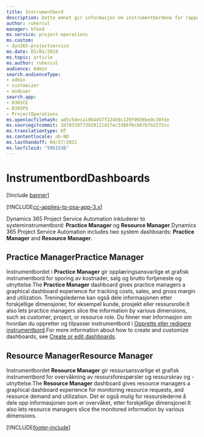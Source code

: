 ```yaml
---
title: Instrumentbord
description: Dette emnet gir informasjon om instrumentbordene for rapportering som er inkludert i Dynamics 365 Project Service Automation.
author: ruhercul
manager: kfend
ms.service: project-operations
ms.custom:
- dyn365-projectservice
ms.date: 03/01/2019
ms.topic: article
ms.author: ruhercul
audience: Admin
search.audienceType:
- admin
- customizer
- enduser
search.app:
- D365CE
- D365PS
- ProjectOperations
ms.openlocfilehash: ad5c5deca1964d57f22459c129f9936be0c30fde
ms.sourcegitcommit: 3d78338773929121d17ec3386f6cb67bfb2272cc
ms.translationtype: HT
ms.contentlocale: nb-NO
ms.lasthandoff: 04/27/2021
ms.locfileid: "5951536"
---
```

# <a name="dashboards"></a><span data-ttu-id="b8d19-103">Instrumentbord</span><span class="sxs-lookup"><span data-stu-id="b8d19-103">Dashboards</span></span>

[!include [banner](../includes/psa-now-project-operations.md)]

[!INCLUDE[cc-applies-to-psa-app-3.x](../includes/cc-applies-to-psa-app-3x.md)]

<span data-ttu-id="b8d19-104">Dynamics 365 Project Service Automation inkluderer to systeminstrumentbord: **Practice Manager** og **Resource Manager**.</span><span class="sxs-lookup"><span data-stu-id="b8d19-104">Dynamics 365 Project Service Automation includes two system dashboards: **Practice Manager** and **Resource Manager**.</span></span>

## <a name="practice-manager"></a><span data-ttu-id="b8d19-105">Practice Manager</span><span class="sxs-lookup"><span data-stu-id="b8d19-105">Practice Manager</span></span> 

<span data-ttu-id="b8d19-106">Instrumentbordet i **Practice Manager** gir opplæringsansvarlige et grafisk instrumentbord for sporing av kostnader, salg og brutto fortjeneste og utnyttelse.</span><span class="sxs-lookup"><span data-stu-id="b8d19-106">The **Practice Manager** dashboard gives practice managers a graphical dashboard experience for tracking costs, sales, and gross margin and utilization.</span></span> <span data-ttu-id="b8d19-107">Treningslederne kan også dele informasjonen etter forskjellige dimensjoner, for eksempel kunde, prosjekt eller ressursrolle.</span><span class="sxs-lookup"><span data-stu-id="b8d19-107">It also lets practice managers slice the information by various dimensions, such as customer, project, or resource role.</span></span> <span data-ttu-id="b8d19-108">Du finner mer informasjon om hvordan du oppretter og tilpasser instrumentbord i [Opprette eller redigere instrumentbord](/dynamics365/customerengagement/on-premises/customize/create-edit-dashboards).</span><span class="sxs-lookup"><span data-stu-id="b8d19-108">For more information about how to create and customize dashboards, see [Create or edit dashboards](/dynamics365/customerengagement/on-premises/customize/create-edit-dashboards).</span></span>

## <a name="resource-manager"></a><span data-ttu-id="b8d19-109">Resource Manager</span><span class="sxs-lookup"><span data-stu-id="b8d19-109">Resource Manager</span></span> 

<span data-ttu-id="b8d19-110">Instrumentbordet **Resource Manager** gir ressursansvarlige et grafisk instrumentbord for overvåkning av ressursforespørsler og ressurskrav og -utnyttelse.</span><span class="sxs-lookup"><span data-stu-id="b8d19-110">The **Resource Manager** dashboard gives resource managers a graphical dashboard experience for monitoring resource requests, and resource demand and utilization.</span></span> <span data-ttu-id="b8d19-111">Det er også mulig for ressurslederne å dele opp informasjonen som er overvåket, etter forskjellige dimensjoner.</span><span class="sxs-lookup"><span data-stu-id="b8d19-111">It also lets resource managers slice the monitored information by various dimensions.</span></span>


[!INCLUDE[footer-include](../includes/footer-banner.md)]